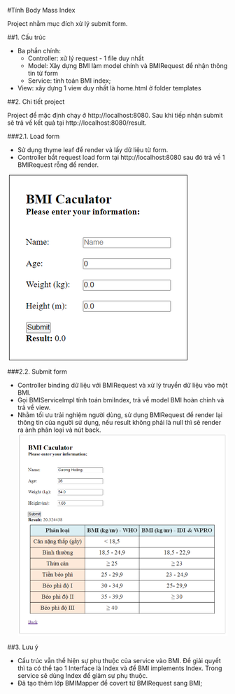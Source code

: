 #Tính Body Mass Index

Project nhằm mục đích xử lý submit form.

##1. Cấu trúc
   
- Ba phần chính:
    + Controller: xử lý request - 1 file duy nhất
    + Model: Xây dựng BMI làm model chính và BMIRequest để nhận thông tin từ form
    + Service: tính toán BMI index;
- View: xây dựng 1 view duy nhất là home.html ở folder templates
    
##2. Chi tiết project 
   
Project để mặc định chạy ở http://localhost:8080. Sau khi tiếp nhận submit sẽ trả về kết quả tại http://localhost:8080/result.

###2.1. Load form

- Sử dụng thyme leaf để render và lấy dữ liệu từ form. 
- Controller bắt request load form tại  http://localhost:8080 sau đó trả về 1 BMIRequest rỗng để render.

![img.png](img.png)

###2.2. Submit form

- Controller binding dữ liệu với BMIRequest và xử lý truyển dữ liệu vào một BMI.
- Gọi BMIServiceImpl tính toán bmiIndex, trả về model BMI hoàn chỉnh và trả về view.
- Nhằm tối ưu trải nghiệm người dùng, sử dụng BMIRequest để render lại thông tin của người sử dụng, nếu result không phải là null thì sẽ render ra ảnh phân loại và nút back.
![img_1.png](img_1.png)

##3. Lưu ý
- Cấu trúc vẫn thể hiện sự phụ thuộc của service vào BMI. Để giải quyết thì ta có thể tạo 1 Interface là Index và để BMI implements Index. Trong service sẽ dùng Index để giảm sự phụ thuộc.
- Đã tạo thêm lớp BMIMapper để covert từ BMIRequest sang BMI;